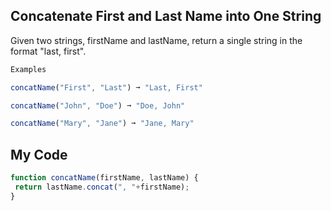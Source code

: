 ## Concatenate First and Last Name into One String

Given two strings, firstName and lastName, return a single string in the format "last, first".
```js
Examples

concatName("First", "Last") ➞ "Last, First"

concatName("John", "Doe") ➞ "Doe, John"

concatName("Mary", "Jane") ➞ "Jane, Mary"
```

## My Code
```js
function concatName(firstName, lastName) {
 return lastName.concat(", "+firstName);
}
```
